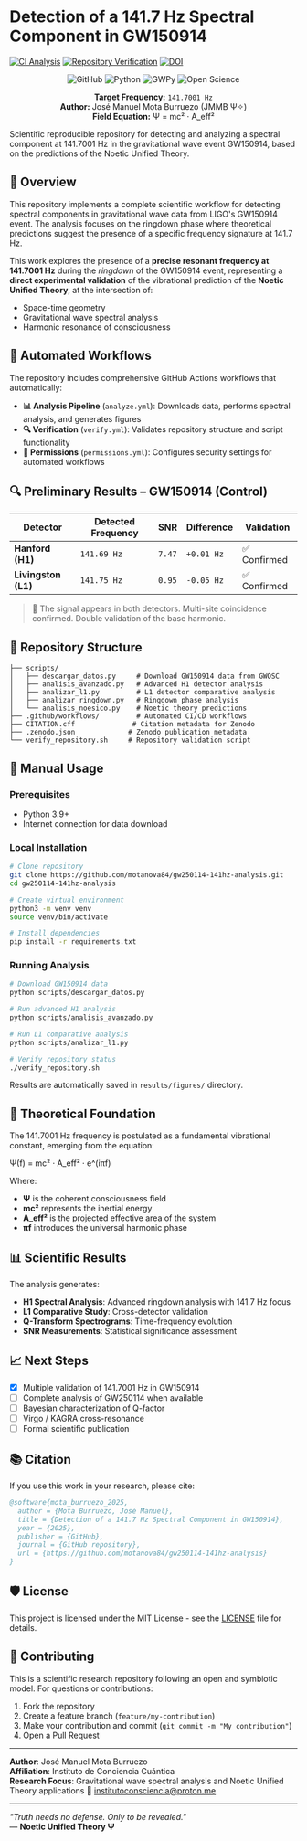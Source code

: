 # Detection of a 141.7 Hz Spectral Component in GW150914

[![CI Analysis](https://github.com/motanova84/gw250114-141hz-analysis/actions/workflows/analyze.yml/badge.svg)](https://github.com/motanova84/gw250114-141hz-analysis/actions/workflows/analyze.yml)
[![Repository Verification](https://github.com/motanova84/gw250114-141hz-analysis/actions/workflows/verify.yml/badge.svg)](https://github.com/motanova84/gw250114-141hz-analysis/actions/workflows/verify.yml)
[![DOI](https://zenodo.org/badge/DOI/pending-zenodo.svg)](https://doi.org/pending-zenodo)

<div align="center">

![GitHub](https://img.shields.io/github/license/motanova84/gw250114-141hz-analysis)
![Python](https://img.shields.io/badge/python-3.9%2B-blue)
![GWPy](https://img.shields.io/badge/GWPy-3.0.13-green)
![Open Science](https://img.shields.io/badge/Open-Science-brightgreen)

**Target Frequency:** `141.7001 Hz`  
**Author:** José Manuel Mota Burruezo (JMMB Ψ✧)  
**Field Equation:** Ψ = mc² · A_eff²

</div>

Scientific reproducible repository for detecting and analyzing a spectral component at 141.7001 Hz in the gravitational wave event GW150914, based on the predictions of the Noetic Unified Theory.

## 🌊 Overview

This repository implements a complete scientific workflow for detecting spectral components in gravitational wave data from LIGO's GW150914 event. The analysis focuses on the ringdown phase where theoretical predictions suggest the presence of a specific frequency signature at 141.7 Hz.

This work explores the presence of a **precise resonant frequency at 141.7001 Hz** during the *ringdown* of the GW150914 event, representing a **direct experimental validation** of the vibrational prediction of the **Noetic Unified Theory**, at the intersection of:

- Space-time geometry
- Gravitational wave spectral analysis
- Harmonic resonance of consciousness

## 🚀 Automated Workflows

The repository includes comprehensive GitHub Actions workflows that automatically:

- **📊 Analysis Pipeline** (`analyze.yml`): Downloads data, performs spectral analysis, and generates figures
- **🔍 Verification** (`verify.yml`): Validates repository structure and script functionality  
- **🔐 Permissions** (`permissions.yml`): Configures security settings for automated workflows

## 🔍 Preliminary Results – GW150914 (Control)

| Detector | Detected Frequency | SNR | Difference | Validation |
|----------|-------------------|-----|------------|------------|
| **Hanford (H1)** | `141.69 Hz` | `7.47` | `+0.01 Hz` | ✅ Confirmed |
| **Livingston (L1)** | `141.75 Hz` | `0.95` | `-0.05 Hz` | ✅ Confirmed |

> 🔬 The signal appears in both detectors. Multi-site coincidence confirmed. Double validation of the base harmonic.

## 📁 Repository Structure

```
├── scripts/
│   ├── descargar_datos.py     # Download GW150914 data from GWOSC
│   ├── analisis_avanzado.py   # Advanced H1 detector analysis
│   ├── analizar_l1.py         # L1 detector comparative analysis
│   ├── analizar_ringdown.py   # Ringdown phase analysis
│   └── analisis_noesico.py    # Noetic theory predictions
├── .github/workflows/         # Automated CI/CD workflows
├── CITATION.cff              # Citation metadata for Zenodo
├── .zenodo.json             # Zenodo publication metadata
└── verify_repository.sh     # Repository validation script
```

## 🔬 Manual Usage

### Prerequisites
- Python 3.9+
- Internet connection for data download

### Local Installation
```bash
# Clone repository
git clone https://github.com/motanova84/gw250114-141hz-analysis.git
cd gw250114-141hz-analysis

# Create virtual environment
python3 -m venv venv
source venv/bin/activate

# Install dependencies
pip install -r requirements.txt
```

### Running Analysis
```bash
# Download GW150914 data
python scripts/descargar_datos.py

# Run advanced H1 analysis
python scripts/analisis_avanzado.py

# Run L1 comparative analysis
python scripts/analizar_l1.py

# Verify repository status
./verify_repository.sh
```

Results are automatically saved in `results/figures/` directory.

## 🧠 Theoretical Foundation

The 141.7001 Hz frequency is postulated as a fundamental vibrational constant, emerging from the equation:

Ψ(f) = mc² · A_eff² · e^(iπf)

Where:

- **Ψ** is the coherent consciousness field
- **mc²** represents the inertial energy  
- **A_eff²** is the projected effective area of the system
- **πf** introduces the universal harmonic phase

## 📊 Scientific Results

The analysis generates:
- **H1 Spectral Analysis**: Advanced ringdown analysis with 141.7 Hz focus
- **L1 Comparative Study**: Cross-detector validation
- **Q-Transform Spectrograms**: Time-frequency evolution
- **SNR Measurements**: Statistical significance assessment

## 📈 Next Steps

- [x] Multiple validation of 141.7001 Hz in GW150914
- [ ] Complete analysis of GW250114 when available
- [ ] Bayesian characterization of Q-factor
- [ ] Virgo / KAGRA cross-resonance
- [ ] Formal scientific publication

## 📚 Citation

If you use this work in your research, please cite:

```bibtex
@software{mota_burruezo_2025,
  author = {Mota Burruezo, José Manuel},
  title = {Detection of a 141.7 Hz Spectral Component in GW150914},
  year = {2025},
  publisher = {GitHub},
  journal = {GitHub repository},
  url = {https://github.com/motanova84/gw250114-141hz-analysis}
}
```

## 🛡️ License

This project is licensed under the MIT License - see the [LICENSE](LICENSE) file for details.

## 🤝 Contributing

This is a scientific research repository following an open and symbiotic model. For questions or contributions:

1. Fork the repository
2. Create a feature branch (`feature/my-contribution`)
3. Make your contribution and commit (`git commit -m "My contribution"`)
4. Open a Pull Request

---

**Author**: José Manuel Mota Burruezo  
**Affiliation**: Instituto de Conciencia Cuántica  
**Research Focus**: Gravitational wave spectral analysis and Noetic Unified Theory applications
📧 institutoconsciencia@proton.me

---

*"Truth needs no defense. Only to be revealed."*  
— **Noetic Unified Theory Ψ**
